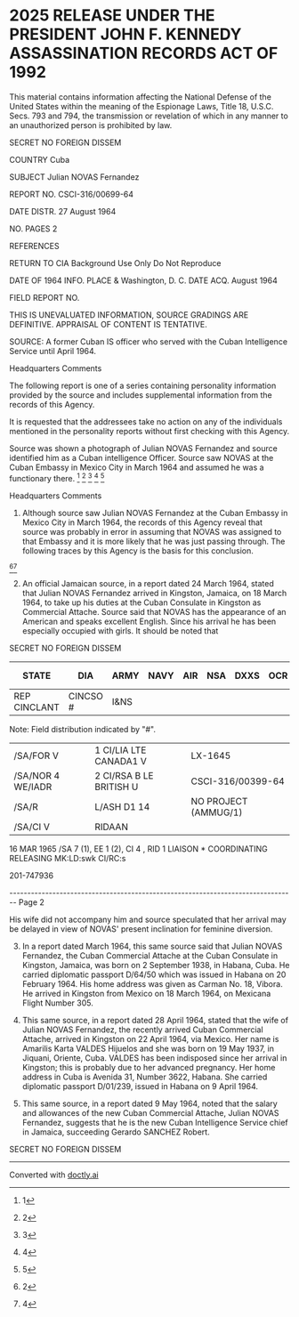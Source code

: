 # 2025 RELEASE UNDER THE PRESIDENT JOHN F. KENNEDY ASSASSINATION RECORDS ACT OF 1992

This material contains information affecting the National Defense of the United States within the meaning of the Espionage Laws, Title
18, U.S.C. Secs. 793 and 794, the transmission or revelation of which in any manner to an unauthorized person is prohibited by law.

SECRET
NO FOREIGN DISSEM

COUNTRY Cuba

SUBJECT Julian NOVAS Fernandez

REPORT NO. CSCI-316/00699-64

DATE DISTR. 27 August 1964

NO. PAGES 2

REFERENCES

RETURN TO CIA
Background Use Only
Do Not Reproduce

DATE OF 1964
INFO.
PLACE & Washington, D. C.
DATE ACQ. August 1964

FIELD REPORT NO.

THIS IS UNEVALUATED INFORMATION, SOURCE GRADINGS ARE DEFINITIVE. APPRAISAL OF CONTENT IS TENTATIVE.

SOURCE: A former Cuban IS officer who served with the Cuban Intelligence
Service until April 1964.

Headquarters Comments

The following report is one of a series containing personality
information provided by the source and includes supplemental
information from the records of this Agency.

It is requested that the addressees take no action on any of
the individuals mentioned in the personality reports without
first checking with this Agency.

Source was shown a photograph of Julian NOVAS Fernandez
and source identified him as a Cuban intelligence Officer.
Source saw NOVAS at the Cuban Embassy in Mexico City in
March 1964 and assumed he was a functionary there. [^1] [^2] [^3] [^4] [^5]

Headquarters Comments

1. Although source saw Julian NOVAS Fernandez at the Cuban
   Embassy in Mexico City in March 1964, the records of this
   Agency reveal that source was probably in error in
   assuming that NOVAS was assigned to that Embassy and
   it is more likely that he was just passing through.
   The following traces by this Agency is the basis for
   this conclusion.

[^2][^4]

2. An official Jamaican source, in a report dated 24 March 1964,
   stated that Julian NOVAS Fernandez arrived in Kingston,
   Jamaica, on 18 March 1964, to take up his duties at the
   Cuban Consulate in Kingston as Commercial Attache. Source
   said that NOVAS has the appearance of an American and
   speaks excellent English. Since his arrival he has been
   especially occupied with girls. It should be noted that

SECRET
NO FOREIGN DISSEM

| STATE        | DIA      | ARMY | NAVY | AIR | NSA | DXXS | OCR | FBI 2 |
| ------------ | -------- | ---- | ---- | --- | --- | ---- | --- | ----- |
| REP CINCLANT | CINCSO # | I&NS |      |     |     |      |     |       |

Note: Field distribution indicated by "#".


|                   |                         |                      |
| ----------------- | ----------------------- | -------------------- |
| /SA/FOR V         | 1 CI/LIA LTE CANADA1 V  | LX-1645              |
| /SA/NOR 4 WE/IADR | 2 CI/RSA B LE BRITISH U | CSCI-316/00399-64    |
| /SA/R             | L/ASH D1 14             | NO PROJECT (AMMUG/1) |
| /SA/CI V          | RIDAAN                  |                      |


16 MAR 1965 /SA 7 (1), EE 1 (2), CI 4 , RID 1 LIAISON * COORDINATING RELEASING MK:LD:swk CI/RC:s

201-747936


[^1]: 1
[^2]: 2
[^3]: 3
[^4]: 4
[^5]: 5


-------------------------------------------------------------------------------- Page 2

His wife did not accompany him and source speculated that her arrival may be delayed in view of NOVAS' present inclination for feminine diversion.

3.  In a report dated March 1964, this same source said that Julian NOVAS Fernandez, the Cuban Commercial Attache at the Cuban Consulate in Kingston, Jamaica, was born on 2 September 1938, in Habana, Cuba. He carried diplomatic passport D/64/50 which was issued in Habana on 20 February 1964. His home address was given as Carman No. 18, Vibora. He arrived in Kingston from Mexico on 18 March 1964, on Mexicana Flight Number 305.

4.  This same source, in a report dated 28 April 1964, stated that the wife of Julian NOVAS Fernandez, the recently arrived Cuban Commercial Attache, arrived in Kingston on 22 April 1964, via Mexico. Her name is Amarilis Karta VALDES Hijuelos and she was born on 19 May 1937, in Jiquani, Oriente, Cuba. VALDES has been indisposed since her arrival in Kingston; this is probably due to her advanced pregnancy. Her home address in Cuba is Avenida 31, Number 3622, Habana. She carried diplomatic passport D/01/239, issued in Habana on 9 April 1964.

5.  This same source, in a report dated 9 May 1964, noted that the salary and allowances of the new Cuban Commercial Attache, Julian NOVAS Fernandez, suggests that he is the new Cuban Intelligence Service chief in Jamaica, succeeding Gerardo SANCHEZ Robert.

SECRET
NO FOREIGN DISSEM


---
Converted with [doctly.ai](https://doctly.ai)